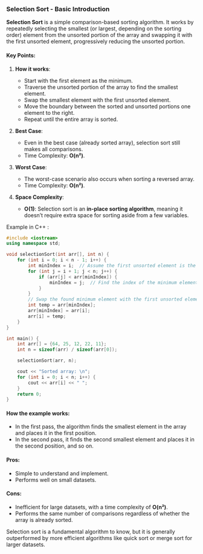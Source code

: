 ### Selection Sort - Basic Introduction

**Selection Sort** is a simple comparison-based sorting algorithm. It works by repeatedly selecting the smallest (or largest, depending on the sorting order) element from the unsorted portion of the array and swapping it with the first unsorted element, progressively reducing the unsorted portion.

#### Key Points:

1. **How it works**:
    
    - Start with the first element as the minimum.
    - Traverse the unsorted portion of the array to find the smallest element.
    - Swap the smallest element with the first unsorted element.
    - Move the boundary between the sorted and unsorted portions one element to the right.
    - Repeat until the entire array is sorted.
2. **Best Case**:
    
    - Even in the best case (already sorted array), selection sort still makes all comparisons.
    - Time Complexity: **O(n²)**.
3. **Worst Case**:
    
    - The worst-case scenario also occurs when sorting a reversed array.
    - Time Complexity: **O(n²)**.
4. **Space Complexity**:
    
    - **O(1)**: Selection sort is an **in-place sorting algorithm**, meaning it doesn’t require extra space for sorting aside from a few variables.

Example in C++ :

```cpp
#include <iostream>
using namespace std;

void selectionSort(int arr[], int n) {
    for (int i = 0; i < n - 1; i++) {
        int minIndex = i;  // Assume the first unsorted element is the minimum
        for (int j = i + 1; j < n; j++) {
            if (arr[j] < arr[minIndex]) {
                minIndex = j;  // Find the index of the minimum element
            }
        }
        // Swap the found minimum element with the first unsorted element
        int temp = arr[minIndex];
        arr[minIndex] = arr[i];
        arr[i] = temp;
    }
}

int main() {
    int arr[] = {64, 25, 12, 22, 11};
    int n = sizeof(arr) / sizeof(arr[0]);

    selectionSort(arr, n);

    cout << "Sorted array: \n";
    for (int i = 0; i < n; i++) {
        cout << arr[i] << " ";
    }
    return 0;
}

```

#### How the example works:

- In the first pass, the algorithm finds the smallest element in the array and places it in the first position.
- In the second pass, it finds the second smallest element and places it in the second position, and so on.

#### Pros:

- Simple to understand and implement.
- Performs well on small datasets.

#### Cons:

- Inefficient for large datasets, with a time complexity of **O(n²)**.
- Performs the same number of comparisons regardless of whether the array is already sorted.

Selection sort is a fundamental algorithm to know, but it is generally outperformed by more efficient algorithms like quick sort or merge sort for larger datasets.